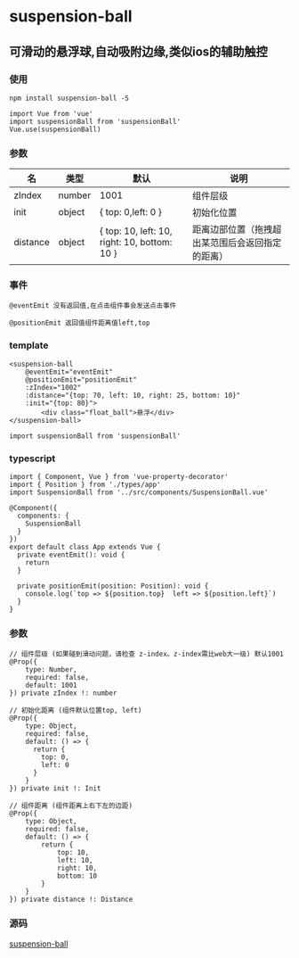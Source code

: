 # suspension-ball

## 可滑动的悬浮球,自动吸附边缘,类似ios的辅助触控

### 使用
```
npm install suspension-ball -S

import Vue from 'vue'
import suspensionBall from 'suspensionBall'
Vue.use(suspensionBall)
```

### 参数
名 | 类型 | 默认 | 说明
-|-|-|-
zIndex | number | 1001 | 组件层级 |
init | object | { top: 0,left: 0 } | 初始化位置 |
distance | object | { top: 10, left: 10, right: 10, bottom: 10 } | 距离边部位置（拖拽超出某范围后会返回指定的距离） |

### 事件
```
@eventEmit 没有返回值,在点击组件事会发送点击事件

@positionEmit 返回值组件距离值left,top
```

### template
```
<suspension-ball 
    @eventEmit="eventEmit" 
    @positionEmit="positionEmit" 
    :zIndex="1002" 
    :distance="{top: 70, left: 10, right: 25, bottom: 10}" 
    :init="{top: 80}">
        <div class="float_ball">悬浮</div>
</suspension-ball>

import suspensionBall from 'suspensionBall'
```

### typescript
```
import { Component, Vue } from 'vue-property-decorator'
import { Position } from './types/app'
import SuspensionBall from '../src/components/SuspensionBall.vue'

@Component({
  components: {
    SuspensionBall
  }
})
export default class App extends Vue {
  private eventEmit(): void {
    return
  }

  private positionEmit(position: Position): void {
    console.log(`top => ${position.top}  left => ${position.left}`)
  }
}
```

### 参数
```
// 组件层级 (如果碰到滑动问题，请检查 z-index。z-index需比web大一级) 默认1001
@Prop({
    type: Number,
    required: false,
    default: 1001
}) private zIndex !: number

// 初始化距离 (组件默认位置top, left)
@Prop({
    type: Object,
    required: false,
    default: () => {
      return {
        top: 0,
        left: 0
      }
    }
}) private init !: Init

// 组件距离 (组件距离上右下左的边距)
@Prop({
    type: Object,
    required: false,
    default: () => {
        return {
            top: 10,
            left: 10,
            right: 10,
            bottom: 10
        }
    }
}) private distance !: Distance
```

### 源码
[suspension-ball](https://gitee.com/ChaoXxxx/suspension-ball)